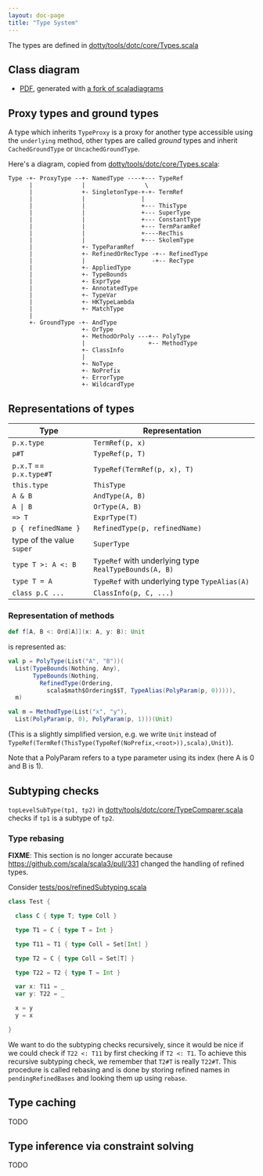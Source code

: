 ```yaml
---
layout: doc-page
title: "Type System"
---
```


The types are defined in [dotty/tools/dotc/core/Types.scala][1]

## Class diagram ##
- [PDF][2], generated with [a fork of scaladiagrams][3]

## Proxy types and ground types ##
A type which inherits `TypeProxy` is a proxy for another type accessible using
the `underlying` method, other types are called _ground_ types and inherit
`CachedGroundType` or `UncachedGroundType`.

Here's a diagram, copied from [dotty/tools/dotc/core/Types.scala][1]:

```
Type -+- ProxyType --+- NamedType ----+--- TypeRef
      |              |                 \
      |              +- SingletonType-+-+- TermRef
      |              |                |
      |              |                +--- ThisType
      |              |                +--- SuperType
      |              |                +--- ConstantType
      |              |                +--- TermParamRef
      |              |                +----RecThis
      |              |                +--- SkolemType
      |              +- TypeParamRef
      |              +- RefinedOrRecType -+-- RefinedType
      |              |                   -+-- RecType
      |              +- AppliedType
      |              +- TypeBounds
      |              +- ExprType
      |              +- AnnotatedType
      |              +- TypeVar
      |              +- HKTypeLambda
      |              +- MatchType
      |
      +- GroundType -+- AndType
                     +- OrType
                     +- MethodOrPoly ---+-- PolyType
                     |                  +-- MethodType
                     +- ClassInfo
                     |
                     +- NoType
                     +- NoPrefix
                     +- ErrorType
                     +- WildcardType

```

## Representations of types ##
 Type                      | Representation
 ------------------------- | -----------------------------
 `p.x.type`                | `TermRef(p, x)`
 `p#T`                     | `TypeRef(p, T)`
 `p.x.T` == `p.x.type#T`   | `TypeRef(TermRef(p, x), T)`
 `this.type`               | `ThisType`
 `A & B`                   | `AndType(A, B)`
 <code>A \| B</code>       | `OrType(A, B)`
 `=> T`                    | `ExprType(T)`
 `p { refinedName }`       | `RefinedType(p, refinedName)`
 type of the value `super` | `SuperType`
 `type T >: A <: B`        | `TypeRef` with underlying type `RealTypeBounds(A, B)`
 `type T = A`              | `TypeRef` with underlying type `TypeAlias(A)`
 `class p.C ...`           | `ClassInfo(p, C, ...)`

### Representation of methods ###
```scala
def f[A, B <: Ord[A]](x: A, y: B): Unit
```
is represented as:

```scala
val p = PolyType(List("A", "B"))(
  List(TypeBounds(Nothing, Any),
       TypeBounds(Nothing,
         RefinedType(Ordering,
           scala$math$Ordering$$T, TypeAlias(PolyParam(p, 0))))),
  m)

val m = MethodType(List("x", "y"),
  List(PolyParam(p, 0), PolyParam(p, 1)))(Unit)
```
(This is a slightly simplified version, e.g. we write `Unit` instead of
`TypeRef(TermRef(ThisType(TypeRef(NoPrefix,<root>)),scala),Unit)`).

Note that a PolyParam refers to a type parameter using its index (here A is 0
and B is 1).

## Subtyping checks ##
`topLevelSubType(tp1, tp2)` in [dotty/tools/dotc/core/TypeComparer.scala][4]
checks if `tp1` is a subtype of `tp2`.

### Type rebasing ###
**FIXME**: This section is no longer accurate because
https://github.com/scala/scala3/pull/331 changed the handling of refined
types.

Consider [tests/pos/refinedSubtyping.scala][5]
```scala
class Test {

  class C { type T; type Coll }

  type T1 = C { type T = Int }

  type T11 = T1 { type Coll = Set[Int] }

  type T2 = C { type Coll = Set[T] }

  type T22 = T2 { type T = Int }

  var x: T11 = _
  var y: T22 = _

  x = y
  y = x

}
```
We want to do the subtyping checks recursively, since it would be nice if we
could check if `T22 <: T11` by first checking if `T2 <: T1`. To achieve this
recursive subtyping check, we remember that `T2#T` is really `T22#T`. This
procedure is called rebasing and is done by storing refined names in
`pendingRefinedBases` and looking them up using `rebase`.

## Type caching ##
TODO

## Type inference via constraint solving ##
TODO

[1]: https://github.com/scala/scala3/blob/main/compiler/src/dotty/tools/dotc/core/Types.scala
[2]: https://github.com/samuelgruetter/dotty/blob/classdiagrampdf/dotty-types.pdf
[3]: https://github.com/samuelgruetter/scaladiagrams/tree/print-descendants
[4]: https://github.com/scala/scala3/blob/main/compiler/src/dotty/tools/dotc/core/TypeComparer.scala
[5]: https://github.com/scala/scala3/blob/main/tests/pos/refinedSubtyping.scala
